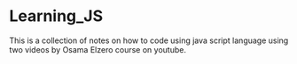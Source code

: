 # Learning_JS
This is a collection of notes on how to code using java script language using two videos by Osama Elzero course on youtube.
